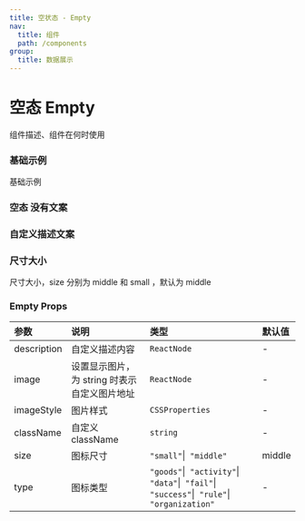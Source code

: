```yaml
---
title: 空状态 - Empty
nav:
  title: 组件
  path: /components
group:
  title: 数据展示
---
```


# 空态 Empty

组件描述、组件在何时使用

### 基础示例

基础示例

<code src="./demos/basic.tsx"></code>

### 空态 没有文案

<code src="./demos/nodescribe.tsx"></code>

### 自定义描述文案

<code src="./demos/description.tsx"></code>

### 尺寸大小

尺寸大小，size 分别为 middle 和 small ，默认为 middle

<code src="./demos/size.tsx"></code>

### Empty Props

| 参数 | 说明 | 类型 | 默认值 |
| :--- | :--- | :--- | :----- |
| description      | 自定义描述内容 | `ReactNode`  | -      |
| image      | 设置显示图片，为 string 时表示自定义图片地址 | `ReactNode`  | -      |
| imageStyle      | 图片样式 | `CSSProperties`  | -      |
| className      | 自定义className | `string`  | -      |
| size      | 图标尺寸 | `"small"`\|` "middle"`  | middle      |
| type      | 图标类型 | `"goods"`\|` "activity"`\|` "data"`\|` "fail"`\|` "success"`\|` "rule"`\|` "organization"`  | -      |


###
